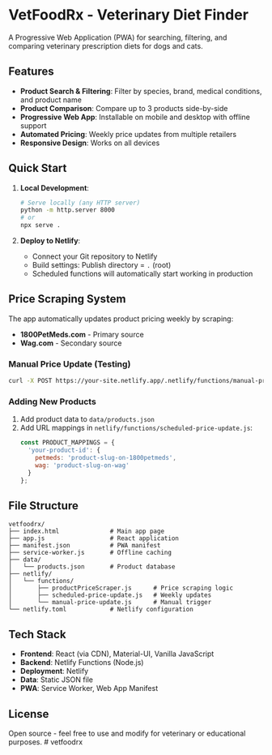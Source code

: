 # VetFoodRx - Veterinary Diet Finder

A Progressive Web Application (PWA) for searching, filtering, and comparing veterinary prescription diets for dogs and cats.

## Features

- **Product Search & Filtering**: Filter by species, brand, medical conditions, and product name
- **Product Comparison**: Compare up to 3 products side-by-side
- **Progressive Web App**: Installable on mobile and desktop with offline support
- **Automated Pricing**: Weekly price updates from multiple retailers
- **Responsive Design**: Works on all devices

## Quick Start

1. **Local Development**:
   ```bash
   # Serve locally (any HTTP server)
   python -m http.server 8000
   # or
   npx serve .
   ```

2. **Deploy to Netlify**:
   - Connect your Git repository to Netlify
   - Build settings: Publish directory = `.` (root)
   - Scheduled functions will automatically start working in production

## Price Scraping System

The app automatically updates product pricing weekly by scraping:
- **1800PetMeds.com** - Primary source
- **Wag.com** - Secondary source

### Manual Price Update (Testing)
```bash
curl -X POST https://your-site.netlify.app/.netlify/functions/manual-price-update
```

### Adding New Products

1. Add product data to `data/products.json`
2. Add URL mappings in `netlify/functions/scheduled-price-update.js`:
   ```javascript
   const PRODUCT_MAPPINGS = {
     'your-product-id': {
       petmeds: 'product-slug-on-1800petmeds',
       wag: 'product-slug-on-wag'
     }
   };
   ```

## File Structure

```
vetfoodrx/
├── index.html              # Main app page
├── app.js                  # React application
├── manifest.json           # PWA manifest
├── service-worker.js       # Offline caching
├── data/
│   └── products.json       # Product database
├── netlify/
│   └── functions/
│       ├── productPriceScraper.js      # Price scraping logic
│       ├── scheduled-price-update.js   # Weekly updates
│       └── manual-price-update.js      # Manual trigger
└── netlify.toml            # Netlify configuration
```

## Tech Stack

- **Frontend**: React (via CDN), Material-UI, Vanilla JavaScript
- **Backend**: Netlify Functions (Node.js)
- **Deployment**: Netlify
- **Data**: Static JSON file
- **PWA**: Service Worker, Web App Manifest

## License

Open source - feel free to use and modify for veterinary or educational purposes.
#   v e t f o o d r x  
 